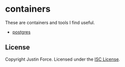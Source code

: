 # containers

These are containers and tools I find useful.

- [postgres](postgres/README.md)

## License

Copyright Justin Force. Licensed under the [ISC License][].

[isc license]: http://www.opensource.org/licenses/ISC
